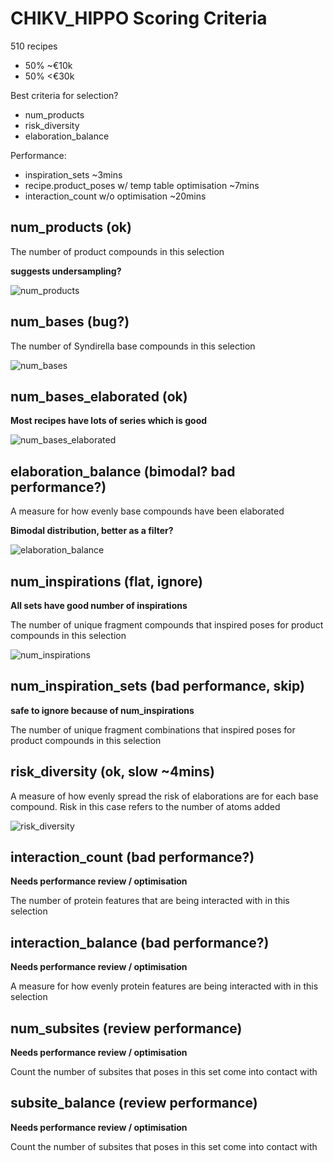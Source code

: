 # CHIKV_HIPPO Scoring Criteria

510 recipes

- 50% ~€10k
- 50% <€30k

Best criteria for selection?

- num_products
- risk_diversity
- elaboration_balance

Performance:

- inspiration_sets ~3mins
- recipe.product_poses w/ temp table optimisation ~7mins
- interaction_count w/o optimisation ~20mins

## num_products (ok)

The number of product compounds in this selection

**suggests undersampling?**

![num_products](https://github.com/user-attachments/assets/a655bdbd-6ae2-4c51-8b08-d947bbf3a5a7)

## num_bases (bug?)

The number of Syndirella base compounds in this selection

![num_bases](https://github.com/user-attachments/assets/3c01c403-eff4-4145-b590-711323ba6ecf)

## num_bases_elaborated (ok)

**Most recipes have lots of series which is good**

![num_bases_elaborated](https://github.com/user-attachments/assets/6a5c03cd-26ec-401b-849f-b6723bd26b36)

## elaboration_balance (bimodal? bad performance?)

A measure for how evenly base compounds have been elaborated

**Bimodal distribution, better as a filter?**

![elaboration_balance](https://github.com/user-attachments/assets/652992d7-ed44-4123-a3c6-6eb6cb4f34fd)

## num_inspirations (flat, ignore)

**All sets have good number of inspirations**

The number of unique fragment compounds that inspired poses for product compounds in this selection

![num_inspirations](https://github.com/user-attachments/assets/561ffe6e-df20-4124-9b31-e068c66ace69)

## num_inspiration_sets (bad performance, skip)

**safe to ignore because of num_inspirations**

The number of unique fragment combinations that inspired poses for product compounds in this selection

## risk_diversity (ok, slow ~4mins)

A measure of how evenly spread the risk of elaborations are for each base compound. Risk in this case refers to the number of atoms added

![risk_diversity](https://github.com/user-attachments/assets/c90b3d29-54d0-42bb-8378-b6188eb16d9c)

## interaction_count (bad performance?)

**Needs performance review / optimisation**

The number of protein features that are being interacted with in this selection

## interaction_balance (bad performance?)

**Needs performance review / optimisation**

A measure for how evenly protein features are being interacted with in this selection

## num_subsites (review performance)

**Needs performance review / optimisation**

Count the number of subsites that poses in this set come into contact with

## subsite_balance (review performance)

**Needs performance review / optimisation**

Count the number of subsites that poses in this set come into contact with

